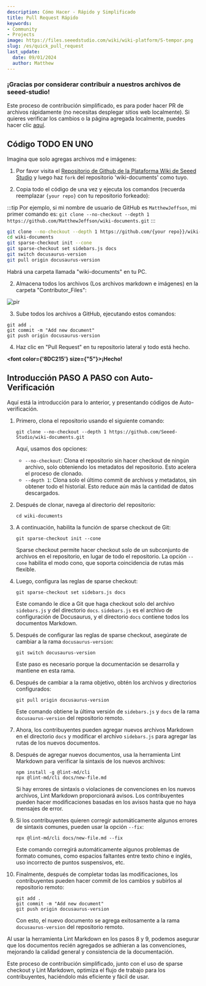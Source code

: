 ```yaml
---
description: Cómo Hacer - Rápido y Simplificado
title: Pull Request Rápido
keywords:
- Community
- Projects
image: https://files.seeedstudio.com/wiki/wiki-platform/S-tempor.png
slug: /es/quick_pull_request
last_update:
  date: 09/01/2024
  author: Matthew
---
```


### ¡Gracias por considerar contribuir a nuestros archivos de seeed-studio!

Este proceso de contribución simplificado, es para poder hacer PR de archivos rápidamente (no necesitas desplegar sitios web localmente). Si quieres verificar los cambios o la página agregada localmente, puedes hacer clic [aquí](/es/full_steps_pull_request).


## Código TODO EN UNO

Imagina que solo agregas archivos md e imágenes:

1. Por favor visita el [Repositorio de Github de la Plataforma Wiki de Seeed Studio](https://github.com/Seeed-Studio/wiki-documents/tree/docusaurus-version) y luego haz `fork` del repositorio 'wiki-documents' como tuyo.

2. Copia todo el código de una vez y ejecuta los comandos (recuerda reemplazar `{your repo}` con tu repositorio forkeado):

:::tip
Por ejemplo, si mi nombre de usuario de GitHub es `MatthewJeffson`, mi primer comando es: `git clone --no-checkout --depth 1 https://github.com/MatthewJeffson/wiki-documents.git`
:::

```bash
git clone --no-checkout --depth 1 https://github.com/{your repo}}/wiki-documents.git
cd wiki-documents
git sparse-checkout init --cone
git sparse-checkout set sidebars.js docs 
git switch docusaurus-version
git pull origin docusaurus-version
```

Habrá una carpeta llamada "wiki-documents" en tu PC.

2. Almacena todos los archivos (Los archivos markdown e imágenes) en la carpeta "Contributor_Files":

<p style={{textAlign: 'center'}}><img src="http://files.seeedstudio.com/wiki/wiki-platform/contributor/files_stored.png" alt="pir" width={800} height="auto" /></p>

3. Sube todos los archivos a GitHub, ejecutando estos comandos:

```
git add .
git commit -m "Add new document"
git push origin docusaurus-version
```

4. Haz clic en "Pull Request" en tu repositorio lateral y todo está hecho.

<strong><font color={'8DC215'} size={"5"}>¡Hecho!</font></strong>

## Introducción PASO A PASO con Auto-Verificación

Aquí está la introducción para lo anterior, y presentando códigos de Auto-verificación.

1. Primero, clona el repositorio usando el siguiente comando:

   ```
   git clone --no-checkout --depth 1 https://github.com/Seeed-Studio/wiki-documents.git
   ```

   Aquí, usamos dos opciones:
   - `--no-checkout`: Clona el repositorio sin hacer checkout de ningún archivo, solo obteniendo los metadatos del repositorio. Esto acelera el proceso de clonado.
   - `--depth 1`: Clona solo el último commit de archivos y metadatos, sin obtener todo el historial. Esto reduce aún más la cantidad de datos descargados.

2. Después de clonar, navega al directorio del repositorio:

   ```
   cd wiki-documents
   ```

3. A continuación, habilita la función de sparse checkout de Git:

   ```
   git sparse-checkout init --cone
   ```

   Sparse checkout permite hacer checkout solo de un subconjunto de archivos en el repositorio, en lugar de todo el repositorio. La opción `--cone` habilita el modo cono, que soporta coincidencia de rutas más flexible.

4. Luego, configura las reglas de sparse checkout:

   ```
   git sparse-checkout set sidebars.js docs
   ```

   Este comando le dice a Git que haga checkout solo del archivo `sidebars.js` y del directorio `docs`. `sidebars.js` es el archivo de configuración de Docusaurus, y el directorio `docs` contiene todos los documentos Markdown.

5. Después de configurar las reglas de sparse checkout, asegúrate de cambiar a la rama `docusaurus-version`:

   ```
   git switch docusaurus-version
   ```

   Este paso es necesario porque la documentación se desarrolla y mantiene en esta rama.

6. Después de cambiar a la rama objetivo, obtén los archivos y directorios configurados:

   ```
   git pull origin docusaurus-version
   ```

   Este comando obtiene la última versión de `sidebars.js` y `docs` de la rama `docusaurus-version` del repositorio remoto.

7. Ahora, los contribuyentes pueden agregar nuevos archivos Markdown en el directorio `docs` y modificar el archivo `sidebars.js` para agregar las rutas de los nuevos documentos.

8. Después de agregar nuevos documentos, usa la herramienta Lint Markdown para verificar la sintaxis de los nuevos archivos:

   ```
   npm install -g @lint-md/cli
   npx @lint-md/cli docs/new-file.md
   ```

   Si hay errores de sintaxis o violaciones de convenciones en los nuevos archivos, Lint Markdown proporcionará avisos. Los contribuyentes pueden hacer modificaciones basadas en los avisos hasta que no haya mensajes de error.

9. Si los contribuyentes quieren corregir automáticamente algunos errores de sintaxis comunes, pueden usar la opción `--fix`:

   ```
   npx @lint-md/cli docs/new-file.md --fix
   ```

   Este comando corregirá automáticamente algunos problemas de formato comunes, como espacios faltantes entre texto chino e inglés, uso incorrecto de puntos suspensivos, etc.

10. Finalmente, después de completar todas las modificaciones, los contribuyentes pueden hacer commit de los cambios y subirlos al repositorio remoto:

    ```
    git add .
    git commit -m "Add new document"
    git push origin docusaurus-version
    ```

    Con esto, el nuevo documento se agrega exitosamente a la rama `docusaurus-version` del repositorio remoto.

Al usar la herramienta Lint Markdown en los pasos 8 y 9, podemos asegurar que los documentos recién agregados se adhieran a las convenciones, mejorando la calidad general y consistencia de la documentación.

Este proceso de contribución simplificado, junto con el uso de sparse checkout y Lint Markdown, optimiza el flujo de trabajo para los contribuyentes, haciéndolo más eficiente y fácil de usar.
